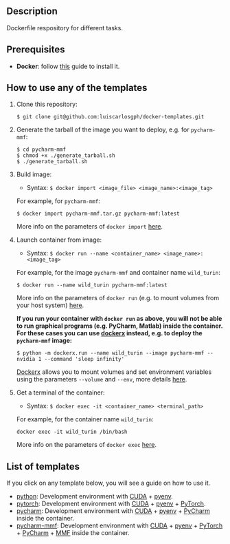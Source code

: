 Description
-----------

Dockerfile respository for different tasks.


Prerequisites
-------------

* **Docker**: follow [this](https://github.com/luiscarlosgph/how-to/tree/main/docker) guide to install it.

<!--
As usual when working with Docker, your user needs to be member of the `docker` group.
You can run `$ groups` to check which groups your user belongs to, and `$ usermod -a -G docker jdoe` to add the user `jdoe` to the group `docker`.
-->


How to use any of the templates
-------------------------------

1. Clone this repository: 
    ```
    $ git clone git@github.com:luiscarlosgph/docker-templates.git
    ```

2. Generate the tarball of the image you want to deploy, e.g. for `pycharm-mmf`: 
    ```
    $ cd pycharm-mmf
    $ chmod +x ./generate_tarball.sh
    $ ./generate_tarball.sh
    ```

3. Build image: 
   * Syntax: `$ docker import <image_file> <image_name>:<image_tag>`
   
    For example, for `pycharm-mmf`:
    ```
    $ docker import pycharm-mmf.tar.gz pycharm-mmf:latest
    ```
    More info on the parameters of `docker import` [here](https://docs.docker.com/engine/reference/commandline/import).

4. Launch container from image: 

   * Syntax: `$ docker run --name <container_name> <image_name>:<image_tag>`
   
    For example, for the image `pycharm-mmf` and container name `wild_turin`:
    ```
    $ docker run --name wild_turin pycharm-mmf:latest 
    ```
    
    More info on the parameters of `docker run` (e.g. to mount volumes from your host system) [here](https://docs.docker.com/engine/reference/run).
    
    **If you run your container with `docker run` as above, you will not be able to run graphical programs (e.g. PyCharm, Matlab) inside the container.
    For these cases you can use [dockerx](https://github.com/luiscarlosgph/dockerx) instead, e.g. to deploy the `pycharm-mmf` image:**
    ```
    $ python -m dockerx.run --name wild_turin --image pycharm-mmf --nvidia 1 --command 'sleep infinity'
    ```
    
    [Dockerx](https://github.com/luiscarlosgph/dockerx) allows you to mount volumes and set environment variables using the parameters `--volume` and `--env`, more details [here](https://github.com/luiscarlosgph/dockerx).

5. Get a terminal of the container:

    * Syntax: `$ docker exec -it <container_name> <terminal_path>`

     For example, for the container name `wild_turin`:
     ```
     docker exec -it wild_turin /bin/bash 
     ```
     More info on the parameters of `docker exec` [here](https://docs.docker.com/engine/reference/commandline/exec).

List of templates
-----------------

If you click on any template below, you will see a guide on how to use it.

* [python](python): Development environment with [CUDA](https://developer.nvidia.com/cuda-toolkit) + [pyenv](https://github.com/pyenv/pyenv).
* [pytorch](pytorch): Development environment with [CUDA](https://developer.nvidia.com/cuda-toolkit) + [pyenv](https://github.com/pyenv/pyenv) + [PyTorch](https://pytorch.org/get-started/locally).
* [pycharm](pycharm): Development environment with [CUDA](https://developer.nvidia.com/cuda-toolkit) + [pyenv](https://github.com/pyenv/pyenv) + [PyCharm](https://www.jetbrains.com/pycharm/download) inside the container.
* [pycharm-mmf](pycharm-mmf): Development environment with [CUDA](https://developer.nvidia.com/cuda-toolkit) + [pyenv](https://github.com/pyenv/pyenv) + [PyTorch](https://pytorch.org/get-started/locally) + [PyCharm](https://www.jetbrains.com/pycharm/download) + [MMF](https://mmf.sh) inside the container.
